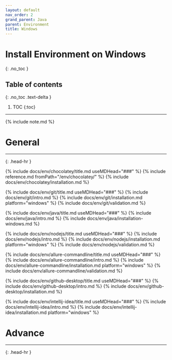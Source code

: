 ```yaml
---
layout: default
nav_order: 2
grand_parent: Java
parent: Environment
title: Windows
---
```


# Install Environment on Windows
{: .no_toc }

## Table of contents
{: .no_toc .text-delta }

1. TOC
{:toc}
---

{% include note.md %}

# General
<hr>{: .head-hr }

{% include docs/env/chocolatey/title.md useMDHead="###" %}
{% include reference.md fromPath="/env/chocolatey/" %}
{% include docs/env/chocolatey/installation.md %}

{% include docs/env/git/title.md useMDHead="###" %}
{% include docs/env/git/intro.md %}
{% include docs/env/git/installation.md platform="windows" %}
{% include docs/env/git/validation.md %}

{% include docs/env/java/title.md useMDHead="###" %}
{% include docs/env/java/intro.md %}
{% include docs/env/java/installation-windows.md %}

{% include docs/env/nodejs/title.md useMDHead="###" %}
{% include docs/env/nodejs/intro.md %}
{% include docs/env/nodejs/installation.md platform="windows" %}
{% include docs/env/nodejs/validation.md %}

{% include docs/env/allure-commandline/title.md useMDHead="###" %}
{% include docs/env/allure-commandline/intro.md %}
{% include docs/env/allure-commandline/installation.md platform="windows" %}
{% include docs/env/allure-commandline/validation.md %}

{% include docs/env/github-desktop/title.md useMDHead="###" %}
{% include docs/env/github-desktop/intro.md %}
{% include docs/env/github-desktop/installation.md %}

{% include docs/env/intellij-idea/title.md useMDHead="###" %}
{% include docs/env/intellij-idea/intro.md %}
{% include docs/env/intellij-idea/installation.md platform="windows" %}

# Advance
<hr>{: .head-hr }


